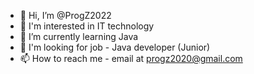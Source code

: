- 👋 Hi, I’m @ProgZ2022
- 👀 I'm interested in IT technology
- 🌱 I’m currently learning Java
- 💞️ I'm looking for job - Java developer (Junior)
- 📫 How to reach me - email at progz2020@gmail.com

<!---
ProgZ2022/ProgZ2022 is a ✨ special ✨ repository because its `README.md` (this file) appears on your GitHub profile.
You can click the Preview link to take a look at your changes.
--->
